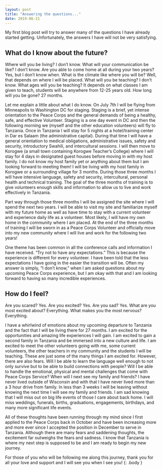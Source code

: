 ```yaml
---
layout: post
title: "Answering the questions..."
date: 2019-06-21
---
```


My first blog post will try to answer many of the questions I have already started getting. Unfortunately, the answers I have will not be very satisfying. 

## What do I know about the future?

Where will you be living? I don’t know. What will your communication be like? I don’t know. Are you able to come home at all during your two years? Yes, but I don’t know when. What is the climate like where you will be? Well, that depends on where I will be placed. What will you be teaching? I don’t know. What ages will you be teaching? It depends on what classes I am given to teach, students will be anywhere from 12-25 years old. How long will you be gone? 27 months.

Let me explain a little about what I do know. On July 7th I will be flying from Minneapolis to Washington DC for staging.  Staging is a brief, yet intense orientation to the Peace Corps and the general demands of being a healthy, safe, and effective Volunteer. Staging is a one day event in DC and then the following morning we (myself and the other education volunteers) will fly to Tanzania. Once in Tanzania I will stay for 5 nights at a hotel/training center in Dar es Salaam (the administrative capital). During that time I will have a general orientation to medical obligations, administrative issues, safety and security, introductory Swahili, and intercultural sessions. I will then move to Korogwe (a small town containing Korogwe Teacher’s College) where I will stay for 4 days in designated guest houses before moving in with my host family. I do not know my host family yet or anything about them but I am looking forward to meeting them! I will be living with my host family in Korogwe or a surrounding village for 3 months. During those three months I will have intensive language, safety and security, intercultural, personal health and technical training. The goal of the three months of training is to give volunteers enough skills and information to allow us to live and work effectively in Tanzania.

Part way through those three months I will be assigned the site where I will spend the next two years. I will be able to visit my site and familiarize myself with my future home as well as have time to stay with a current volunteer and experience daily life as a volunteer. Most likely, I will have my own home in the community where I am placed. At the end of the three months of training I will be sworn in as a Peace Corps Volunteer and officially move into my new community where I will live and work for the following two years!

One theme has been common in all the conference calls and information I have received. “Try not to have any expectations.” This is because the experience is different for every volunteer. I have been told that the less expectations I have going in the easier the transition will be. Often my answer is simply, “I don’t know,” when I am asked questions about my upcoming Peace Corps experience, but I am okay with that and I am looking forward to having so many incredible experiences. 

## How do I feel?

Are you scared? Yes. Are you excited? Yes. Are you sad? Yes. What are you most excited about? Everything. What makes you the most nervous? Everything.

I have a whirlwind of emotions about my upcoming departure to Tanzania and the fact that I will be living there for 27 months. I am excited for the opportunities and amazing life experiences I will gain. I am excited to gain a second family in Tanzania and be immersed into a new culture and life. I am excited to meet the other volunteers going with me, some current volunteers, the other teachers in my community and the students I will be teaching. These are just some of the many things I am excited for. However, there are also fears. Will I be able to learn the language well enough to not only survive but to be able to build connections with people? Will I be able to handle the emotional, physical and mental challenges that come with Peace Corps Service? When will I next see my family and friends? I have never lived outside of Wisconsin and with that I have never lived more than a 3 hour drive from family. In less than 3 weeks I will be leaving without knowing the next time I will see my family and friends. I am sad knowing that I will miss out on big life events of those I care about back home. I will miss weddings, funerals, births, graduations, engagements, birthdays, and many more significant life events.

All of these thoughts have been running through my mind since I first applied to the Peace Corps back in October and have been increasing more and more ever since I accepted the position in December to serve in Tanzania. Although there are many fears and saddening thoughts, the excitement far outweighs the fears and sadness. I know that Tanzania is where my next step is supposed to be and I am ready to begin my new journey. 

For those of you who will be following me along this journey, thank you for all your love and support and I will see you when I see you!
{: .body }

